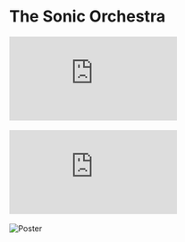 # The Sonic Orchestra

![Abstract](https://github.com/CSCI-462-01-2020/temp_name/blob/master/temp_name_abstract.pdf)

![Poster](https://github.com/CSCI-462-01-2020/temp_name/blob/master/temp_name_poster.pdf)

![Poster](https://i.imgur.com/XIBhxEn.jpg)
